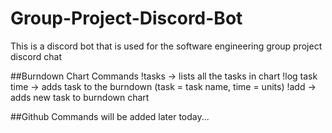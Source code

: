 # Group-Project-Discord-Bot
This is a discord bot that is used for the software engineering group project discord chat

##Burndown Chart Commands
!tasks -> lists all the tasks in chart
!log task time -> adds task to the burndown (task = task name, time = units)
!add -> adds new task to burndown chart

##Github Commands
will be added later today...
